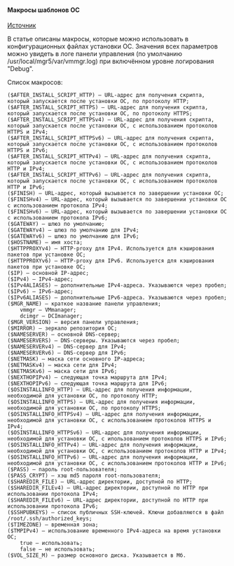 #### Макросы шаблонов ОС  

[Источник](https://docs.ispsystem.ru/vmmanager-kvm/shablony-os-i-retsepty/shablony-os/makrosy-shablonov-os)

В статье описаны макросы, которые можно использовать в конфигурационных файлах установки ОС. Значения всех параметров можно увидеть в логе панели управления (по умолчанию /usr/local/mgr5/var/vmmgr.log) при включённом уровне логирования "Debug".

Список макросов:

    ($AFTER_INSTALL_SCRIPT_HTTP) — URL-адрес для получения скрипта, который запускается после установки ОС, по протоколу HTTP;
    ($AFTER_INSTALL_SCRIPT_HTTPS) — URL-адрес для получения скрипта, который запускается после установки ОС, по протоколу HTTPS;
    ($AFTER_INSTALL_SCRIPT_HTTPSv4) — URL-адрес для получения скрипта, который запускается после установки ОС, с использованием протоколов HTTPS и IPv4;
    ($AFTER_INSTALL_SCRIPT_HTTPSv6) — URL-адрес для получения скрипта, который запускается после установки ОС, с использованием протоколов HTTPS и IPv6;
    ($AFTER_INSTALL_SCRIPT_HTTPv4) — URL-адрес для получения скрипта, который запускается после установки ОС, с использованием протоколов HTTP и IPv4;
    ($AFTER_INSTALL_SCRIPT_HTTPv6) — URL-адрес для получения скрипта, который запускается после установки ОС, с использованием протоколов HTTP и IPv6;
    ($FINISH) — URL-адрес, который вызывается по завершении установки ОС;
    ($FINISHv4) — URL-адрес, который вызывается по завершении установки ОС с использованием протокола IPv4;
    ($FINISHv6) — URL-адрес, который вызывается по завершении установки ОС с использованием протокола IPv6;
    ($GATEWAY) — шлюз по умолчанию;
    ($GATEWAYv4) — шлюз по умолчанию для IPv4;
    ($GATEWAYv6) — шлюз по умолчанию для IPv6;
    ($HOSTNAME) — имя хоста;
    ($HTTPPROXYv4) — HTTP-proxy для IPv4. Используется для кэширования пакетов при установке ОС;
    ($HTTPPROXYv6) — HTTP-proxy для IPv6. Используется для кэширования пакетов при установке ОС;
    ($IP) — основной IP-адрес;
    ($IPv4) — IPv4-адрес;
    ($IPv4ALIASES) — дополнительные IPv4-адреса. Указываются через пробел;
    ($IPv6) — IPv6-адрес;
    ($IPv6ALIASES) — дополнительные IPv6-адреса. Указываются через пробел;
    ($MGR_NAME) — краткое название панели управления;
        vmmgr — VMmanager;
        dcimgr — DCImanager;
    ($MGR_VERSION) — версия панели управления;
    ($MIRROR) — зеркало репозитория ОС;
    ($NAMESERVER) — основной DNS-сервер;
    ($NAMESERVERS) — DNS-серверы. Указываются через пробел;
    ($NAMESERVERv4) — DNS-сервер для IPv4;
    ($NAMESERVERv6) — DNS-сервер для IPv6;
    ($NETMASK) — маска сети основного IP-адреса;
    ($NETMASKv4) — маска сети для IPv4;
    ($NETMASKv6) — маска сети для IPv6;
    ($NEXTHOPIPv4) — следующая точка маршрута для IPv4;
    ($NEXTHOPIPv6) — следующая точка маршрута для IPv6;
    ($OSINSTALLINFO_HTTP) — URL-адрес для получения информации, необходимой для установки ОС, по протоколу HTTP;
    ($OSINSTALLINFO_HTTPS) — URL-адрес для получения информации, необходимой для установки ОС, по протоколу HTTPS;
    ($OSINSTALLINFO_HTTPSv4) — URL-адрес для получения информации, необходимой для установки ОС, с использованием протоколов HTTPS и IPv4;
    ($OSINSTALLINFO_HTTPSv6) — URL-адрес для получения информации, необходимой для установки ОС, с ипользованием протоколов HTTPS и IPv6;
    ($OSINSTALLINFO_HTTPv4) — URL-адрес для получения информации, необходимой для установки ОС, с использованием протоколов HTTP и IPv4;
    ($OSINSTALLINFO_HTTPv6) — URL-адрес для получения информации, необходимой для установки ОС, с использованием протоколов HTTP и IPv6;
    ($PASS) — пароль root-пользователя;
    ($PASS_CRYPT) — хэш md5 пароля root-пользователя;
    ($SHAREDIR_FILE) — URL-адрес директории, доступной по HTTP;
    ($SHAREDIR_FILEv4) — URL-адрес директории, доступной по HTTP при использовании протокола IPv4;
    ($SHAREDIR_FILEv6) — URL-адрес директории, доступной по HTTP при использовании протокола IPv6;
    ($SSHPUBKEYS) — список публичных SSH-ключей. Ключи добавляются в файл /root/.ssh/authorized_keys;
    ($TIMEZONE) — временная зона;
    ($TMPIPv4) — использование временного IPv4-адреса на время установки ОС;
        true — использовать;
        false — не использовать;
    ($VOL_SIZE_M) — размер основного диска. Указывается в Мб.
